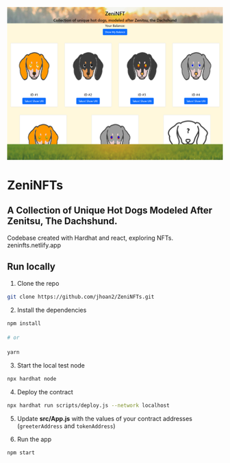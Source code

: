 <img src='public/website.PNG' width='700' >

# ZeniNFTs 

## A Collection of Unique Hot Dogs Modeled After Zenitsu, The Dachshund. 

Codebase created with Hardhat and react, exploring NFTs.
zeninfts.netlify.app

## Run locally

1. Clone the repo

```sh
git clone https://github.com/jhoan2/ZeniNFTs.git
```

2. Install the dependencies

```sh
npm install

# or

yarn
```

3. Start the local test node

```sh
npx hardhat node
```

4. Deploy the contract

```sh
npx hardhat run scripts/deploy.js --network localhost
```

5. Update __src/App.js__ with the values of your contract addresses (`greeterAddress` and `tokenAddress`)

6. Run the app

```sh
npm start
```
